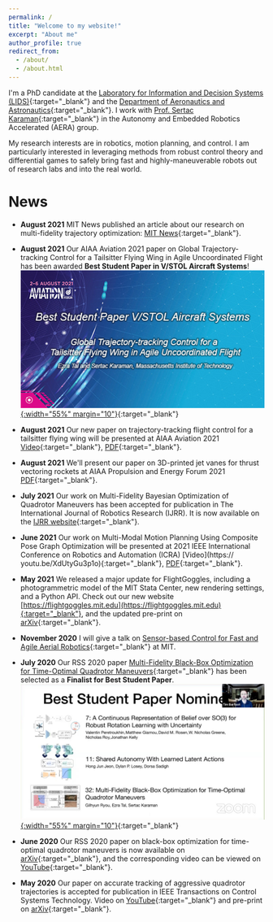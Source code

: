 ```yaml
---
permalink: /
title: "Welcome to my website!"
excerpt: "About me"
author_profile: true
redirect_from: 
  - /about/
  - /about.html
---
```


I'm a PhD candidate at the [Laboratory for Information and Decision Systems (LIDS)](https://lids.mit.edu){:target="_blank"} and the [Department of Aeronautics and Astronautics](https://aeroastro.mit.edu){:target="_blank"}. I work with [Prof. Sertac Karaman](http://karaman.mit.edu/){:target="_blank"} in the Autonomy and Embedded Robotics Accelerated (AERA) group.

My research interests are in robotics, motion planning, and control. I am particularly interested in leveraging methods from robust control theory and differential games to safely bring fast and highly-maneuverable robots out of research labs and into the real world.

News
======

* **August 2021** MIT News published an article about our research on multi-fidelity trajectory optimization: [MIT News](https://news.mit.edu/2021/drones-speed-route-system-0810){:target="_blank"}.

* **August 2021** Our AIAA Aviation 2021 paper on Global Trajectory-tracking Control for a Tailsitter Flying Wing in Agile Uncoordinated Flight has been awarded **Best Student Paper in V/STOL Aircraft Systems**!  
[![image](/images/vstol.jpeg){:width="55%" margin="10"}](/images/vstol.jpeg){:target="_blank"}

* **August 2021** Our new paper on trajectory-tracking flight control for a tailsitter flying wing will be presented at AIAA Aviation 2021 [Video](https://youtu.be/tGQO-6DPT1M){:target="_blank"}, [PDF](/files/TalKaraman_Aviation2021.pdf){:target="_blank"}.

* **August 2021** We'll present our paper on 3D-printed jet vanes for thrust vectoring rockets at AIAA Propulsion and Energy Forum 2021 [PDF](/files/BibersteinTalKaraman_PropEnergy2021.pdf){:target="_blank"}.

* **July 2021** Our work on Multi-Fidelity Bayesian Optimization of Quadrotor Maneuvers has been accepted for publication in The International Journal of Robotics Research (IJRR). It is now available on the [IJRR website](https://doi.org/10.1177%2F02783649211033317){:target="_blank"}.

* **June 2021** Our work on Multi-Modal Motion Planning Using Composite Pose Graph Optimization will be presented at 2021 IEEE International Conference on Robotics and Automation (ICRA) [Video](https://
youtu.be/XdUtyGu3p1o){:target="_blank"}, [PDF](https://arxiv.org/pdf/2107.02384.pdf){:target="_blank"}.

* **May 2021** We released a major update for FlightGoggles, including a photogrammetric model of the MIT Stata Center, new rendering settings, and a Python API. Check out our new website [https://flightgoggles.mit.edu](https://flightgoggles.mit.edu){:target="_blank"},  and the updated pre-print on [arXiv](https://arxiv.org/abs/1905.11377){:target="_blank"}.

* **November 2020** I will give a talk on [Sensor-based Control for Fast and Agile Aerial Robotics](https://lids.mit.edu/news-and-events/events/sensor-based-control-fast-and-agile-aerial-robotics){:target="_blank"} at MIT.

* **July 2020** Our RSS 2020 paper [Multi-Fidelity Black-Box Optimization for Time-Optimal Quadrotor Maneuvers](https://roboticsconference.org/program/papers/32/){:target="_blank"} has been selected as a **Finalist for Best Student Paper**.  
[![image](/images/rss_beststudentpaper_nominees.jpeg){:width="55%" margin="10"}](/images/rss_beststudentpaper_nominees.jpeg){:target="_blank"}

* **June 2020** Our RSS 2020 paper on black-box optimization for time-optimal quadrotor maneuvers is now available on [arXiv](https://arxiv.org/abs/2006.02513){:target="_blank"}, and the corresponding video can be viewed on [YouTube](https://youtu.be/igwULi_H1Kg){:target="_blank"}.
 
* **May 2020** Our paper on accurate tracking of aggressive quadrotor trajectories is accepted for publication in IEEE Transactions on Control Systems Technology. Video on [YouTube](https://youtu.be/K15lNBAKDCs){:target="_blank"} and pre-print on [arXiv](https://arxiv.org/abs/1809.04048){:target="_blank"}.